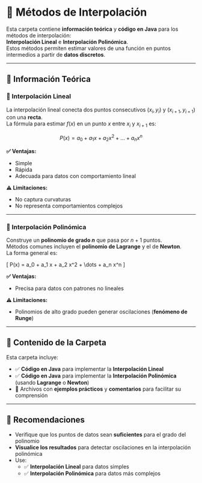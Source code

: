 # 📂 Métodos de Interpolación

Esta carpeta contiene **información teórica** y **código en Java** para los métodos de interpolación:  
**Interpolación Lineal** e **Interpolación Polinómica**.  
Estos métodos permiten estimar valores de una función en puntos intermedios a partir de **datos discretos**.

---

## 📘 Información Teórica

### 🔹 Interpolación Lineal

La interpolación lineal conecta dos puntos consecutivos $(x_i, y_i)$ y $(x_{i+1}, y_{i+1})$ con una **recta**.  
La fórmula para estimar $f(x)$ en un punto $x$ entre $x_i$ y $x_{i+1}$ es:

$$
P(x) = a_0 + a_1 x + a_2 x^2 + \dots + a_n x^n
$$


**✅ Ventajas:**
- Simple
- Rápida
- Adecuada para datos con comportamiento lineal

**⚠️ Limitaciones:**
- No captura curvaturas
- No representa comportamientos complejos

---

### 🔹 Interpolación Polinómica

Construye un **polinomio de grado $n$** que pasa por $n+1$ puntos.  
Métodos comunes incluyen el **polinomio de Lagrange** y el de **Newton**.  
La forma general es:

\[
P(x) = a_0 + a_1 x + a_2 x^2 + \dots + a_n x^n
\]

**✅ Ventajas:**
- Precisa para datos con patrones no lineales

**⚠️ Limitaciones:**
- Polinomios de alto grado pueden generar oscilaciones (**fenómeno de Runge**)

---

## 📁 Contenido de la Carpeta

Esta carpeta incluye:

- ✅ **Código en Java** para implementar la **Interpolación Lineal**
- ✅ **Código en Java** para implementar la **Interpolación Polinómica** (usando **Lagrange** o **Newton**)
- 📎 Archivos con **ejemplos prácticos** y **comentarios** para facilitar su comprensión

---

## 🧠 Recomendaciones

- Verifique que los puntos de datos sean **suficientes** para el grado del polinomio
- **Visualice los resultados** para detectar oscilaciones en la interpolación polinómica
- Use:
  - ✅ **Interpolación Lineal** para datos simples  
  - ✅ **Interpolación Polinómica** para datos más complejos
